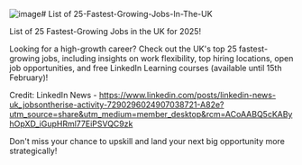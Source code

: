![image](https://github.com/user-attachments/assets/3af914bc-38ff-448d-8842-d848c185b84d)# List of 25-Fastest-Growing-Jobs-In-The-UK

List of 25 Fastest-Growing Jobs in the UK for 2025! 

Looking for a high-growth career? Check out the UK's top 25 fastest-growing jobs, including insights on work flexibility, top hiring locations, open job opportunities, and free LinkedIn Learning courses (available until 15th February)!

Credit: LinkedIn News - https://www.linkedin.com/posts/linkedin-news-uk_jobsontherise-activity-7290296024907038721-A82e?utm_source=share&utm_medium=member_desktop&rcm=ACoAABQ5cKAByhOpXD_iGupHRml77EiPSVQC9zk

Don't miss your chance to upskill and land your next big opportunity more strategically! 

